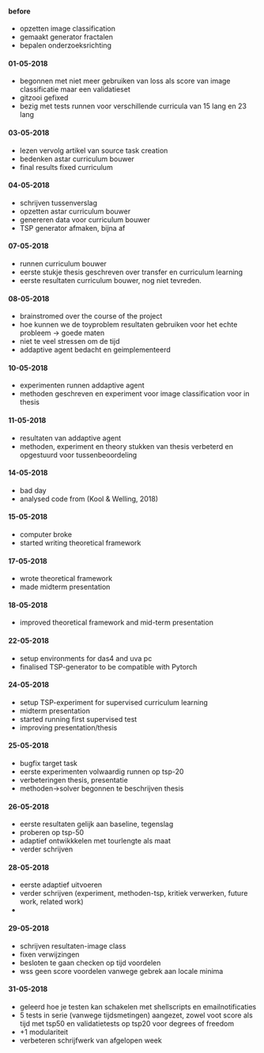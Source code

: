 
#### before

- opzetten image classification
- gemaakt generator fractalen
- bepalen onderzoeksrichting 

#### 01-05-2018

- begonnen met niet meer gebruiken van loss als score van image classificatie maar een validatieset
- gitzooi gefixed
- bezig met tests runnen voor verschillende curricula van 15 lang en 23 lang


#### 03-05-2018

- lezen vervolg artikel van source task creation
- bedenken astar curriculum bouwer
- final results fixed curriculum

#### 04-05-2018

- schrijven tussenverslag
- opzetten astar curriculum bouwer
- genereren data voor curriculum bouwer
- TSP generator afmaken, bijna af

#### 07-05-2018

- runnen curriculum bouwer
- eerste stukje thesis geschreven over transfer en curriculum learning
- eerste resultaten curriculum bouwer, nog niet tevreden.

#### 08-05-2018

- brainstromed over the course of the project
- hoe kunnen we de toyproblem resultaten gebruiken voor het echte probleem -> goede maten
- niet te veel stressen om de tijd
- addaptive agent bedacht en geimplementeerd


#### 10-05-2018

- experimenten runnen addaptive agent
- methoden geschreven en experiment voor image classification voor in thesis

#### 11-05-2018

- resultaten van addaptive agent
- methoden, experiment en theory stukken van thesis verbeterd en opgestuurd voor tussenbeoordeling

#### 14-05-2018

- bad day
- analysed code from (Kool & Welling, 2018)

#### 15-05-2018

- computer broke
- started writing theoretical framework

#### 17-05-2018

- wrote theoretical framework
- made midterm presentation

#### 18-05-2018

- improved theoretical framework and mid-term presentation

#### 22-05-2018

- setup environments for das4 and uva pc
- finalised TSP-generator to be compatible with Pytorch

#### 24-05-2018

- setup TSP-experiment for supervised curriculum learning
- midterm presentation
- started running first supervised test
- improving presentation/thesis

#### 25-05-2018
- bugfix target task
- eerste experimenten volwaardig runnen op tsp-20
- verbeteringen thesis, presentatie
- methoden->solver begonnen te beschrijven thesis

#### 26-05-2018

- eerste resultaten gelijk aan baseline, tegenslag
- proberen op tsp-50
- adaptief ontwikkkelen met tourlengte als maat
- verder schrijven

#### 28-05-2018

- eerste adaptief uitvoeren
- verder schrijven (experiment, methoden-tsp, kritiek verwerken, future work, related work)
- 

#### 29-05-2018

- schrijven resultaten-image class
- fixen verwijzingen
- besloten te gaan checken op tijd voordelen
- wss geen score voordelen vanwege gebrek aan locale minima

#### 31-05-2018

- geleerd hoe je testen kan schakelen met shellscripts en emailnotificaties
- 5 tests in serie (vanwege tijdsmetingen) aangezet, zowel voot score als tijd met tsp50 en validatietests op tsp20 voor degrees of freedom
- +1 modulariteit
- verbeteren schrijfwerk van afgelopen week